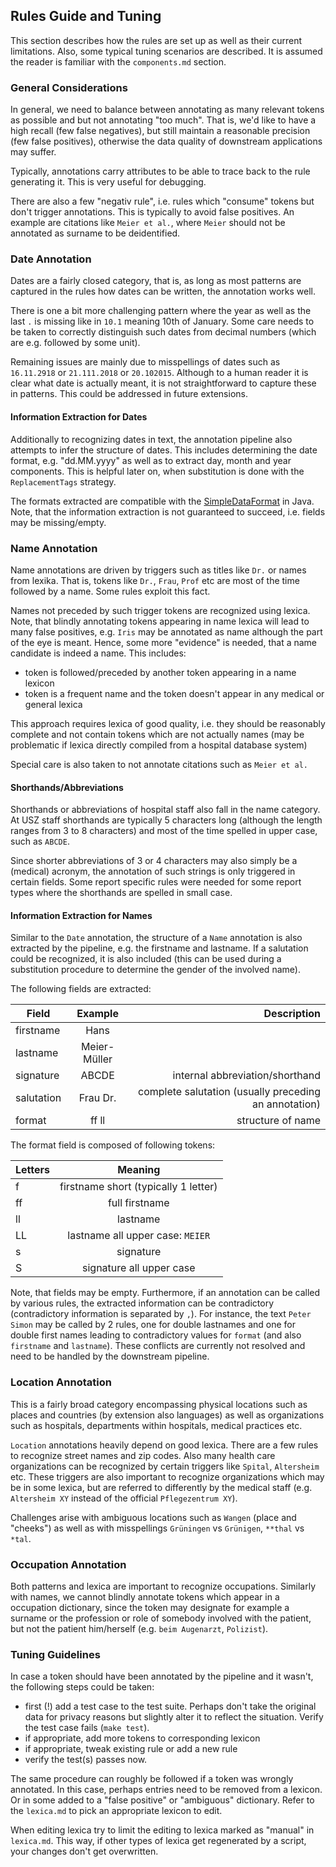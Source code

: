 ## Rules Guide and Tuning

This section describes how the rules are set up as well as their current
limitations. Also, some typical tuning
scenarios are described. It is assumed the reader is familiar with the
`components.md` section.


### General Considerations

In general, we need to balance between annotating as many relevant tokens as
possible and but not annotating "too much". That is, we'd like to have a high
recall (few false negatives), but still maintain a reasonable precision (few
false positives), otherwise the data quality of
downstream applications may suffer.

Typically, annotations carry attributes to be able to trace back to the rule
generating it. This is very useful for debugging.

There are also a few "negativ rule", i.e. rules which "consume" tokens but don't
trigger annotations. This is typically to avoid false positives. An example are
citations like `Meier et al.`, where `Meier` should not be annotated as surname
to be deidentified.

### Date Annotation

Dates are a fairly closed category, that is, as long as most patterns are
captured in the rules how dates can be written, the annotation works well.

There is one a bit more challenging pattern where the year as well as the last
`.` is missing like in `10.1` meaning 10th of January. Some care needs to be
taken to correctly distinguish such dates from decimal numbers (which are e.g.
followed by some unit).

Remaining issues are mainly due to misspellings of dates such as `16.11.2918` or
`21.111.2018` or `20.102015`. Although to a human reader it is clear what date
is actually meant, it is not straightforward to capture these in patterns. This
could be addressed in future extensions.

#### Information Extraction for Dates

Additionally to recognizing dates in text, the annotation pipeline also attempts
to infer the structure of dates. This includes determining the date format, e.g. "dd.MM.yyyy"
as well as to extract day, month and year components. This is helpful later on, when
substitution is done with the `ReplacementTags` strategy.

The formats extracted are compatible with the [SimpleDataFormat](https://docs.oracle.com/javase/8/docs/api/java/text/SimpleDateFormat.html)
in Java. Note, that the information extraction is not guaranteed to succeed, i.e. fields may be missing/empty.


### Name Annotation

Name annotations are driven by triggers such as titles like `Dr.` or names from
lexika. That is, tokens like `Dr.`, `Frau`, `Prof` etc are most of the time
followed by a name. Some rules exploit this fact.

Names not preceded by such trigger tokens are recognized using lexica. Note,
that blindly annotating tokens appearing in name lexica will lead to many false
positives, e.g. `Iris` may be annotated as name although the part of the eye is
meant. Hence, some more "evidence" is needed, that a name candidate is indeed a
name. This includes:
 * token is followed/preceded by another token appearing in a name lexicon
 * token is a frequent name and the token doesn't appear in any medical or general
   lexica

This approach requires lexica of good quality, i.e. they should be reasonably
complete and not contain tokens which are not actually names (may be problematic
if lexica directly compiled from a hospital database system)

Special care is also taken to not annotate citations such as `Meier et al.`


#### Shorthands/Abbreviations

Shorthands or abbreviations of hospital staff also fall in the name category. At
USZ staff shorthands are typically 5 characters long (although the length ranges
from 3 to 8 characters) and most of the time spelled in upper case, such as
`ABCDE`.

Since shorter abbreviations of 3 or 4 characters may also simply be a (medical)
acronym, the annotation of such strings is only triggered in certain fields.
Some report specific rules were needed for some report types where the
shorthands are spelled in small case.

#### Information Extraction for Names

Similar to the `Date` annotation, the structure of a `Name` annotation is also extracted by
the pipeline, e.g. the firstname and lastname. If a salutation could be recognized, it is also included
(this can be used during a substitution procedure to determine the gender of the involved name).

The following fields are extracted:

| Field        | Example           | Description  |
| ------------- |:-------------:| -----:|
| firstname      | Hans |  |
| lastname     | Meier-Müller      |    |
| signature | ABCDE | internal abbreviation/shorthand
| salutation | Frau Dr. | complete salutation (usually preceding an annotation)
| format | ff ll      | structure of name |

The format field is composed of following tokens:

| Letters        | Meaning           |
| ------------- |:-------------:|
| f | firstname short (typically 1 letter) |
| ff | full firstname |
| ll | lastname |
| LL | lastname all upper case: `MEIER` |
| s | signature |
| S | signature all upper case |

Note, that fields may be empty. Furthermore, if an annotation can be called by various rules, the
extracted information can be contradictory (contradictory information is separated by `,`).
For instance, the text `Peter Simon` may be called by 2 rules,
one for double lastnames and one for double first names leading to contradictory values for `format`
(and also `firstname` and `lastname`).
These conflicts are currently not resolved and need to be handled by the downstream pipeline.

### Location Annotation

This is a fairly broad category encompassing physical locations such as places
and countries (by extension also languages) as well as organizations such as
hospitals, departments within hospitals, medical practices etc.

`Location` annotations heavily depend on good lexica. There are a few rules to
recognize street names and zip codes. Also many health care organizations can be
recognized by certain triggers like `Spital`, `Altersheim` etc. These triggers
are also important to recognize organizations which may be in some lexica, but
are referred to differently by the medical staff (e.g. `Altersheim XY` instead
of the official `Pflegezentrum XY`).

Challenges arise with ambiguous locations such as `Wangen` (place and "cheeks")
as well as with misspellings `Grüningen` vs `Grünigen`, `**thal` vs `*tal`.

### Occupation Annotation

Both patterns and lexica are important to recognize occupations. Similarly
with names, we cannot blindly annotate tokens which appear in a occupation
dictionary, since the token may designate for example a surname or the
profession or role of somebody involved with the patient, but not the patient
him/herself (e.g. `beim Augenarzt`, `Polizist`).


### Tuning Guidelines

In case a token should have been annotated by the pipeline and it wasn't, the
following steps could be taken:
 * first (!) add a test case to the test suite. Perhaps don't take the original data for
    privacy reasons but slightly alter it to reflect the situation. Verify the
    test case fails (`make test`).
 * if appropriate, add more tokens to corresponding lexicon
 * if appropriate, tweak existing rule or add a new rule
 * verify the test(s) passes now.


The same procedure can roughly be followed if a token was wrongly annotated.
In this case, perhaps entries need to be removed from a lexicon. Or in some
added to a "false positive" or "ambiguous" dictionary.
Refer to the `lexica.md` to pick an appropriate lexicon to edit.

When editing lexica try to limit the editing to lexica marked as "manual" in
`lexica.md`. This way, if other types of lexica get regenerated by a script,
your changes don't get overwritten.

